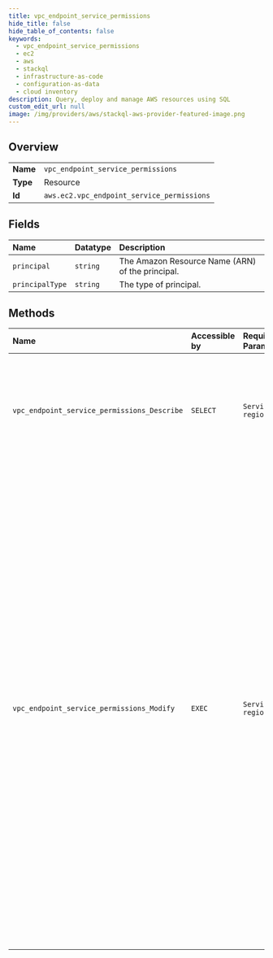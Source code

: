 ```yaml
---
title: vpc_endpoint_service_permissions
hide_title: false
hide_table_of_contents: false
keywords:
  - vpc_endpoint_service_permissions
  - ec2
  - aws    
  - stackql
  - infrastructure-as-code
  - configuration-as-data
  - cloud inventory
description: Query, deploy and manage AWS resources using SQL
custom_edit_url: null
image: /img/providers/aws/stackql-aws-provider-featured-image.png
---
```

  
    

## Overview
<table><tbody>
<tr><td><b>Name</b></td><td><code>vpc_endpoint_service_permissions</code></td></tr>
<tr><td><b>Type</b></td><td>Resource</td></tr>
<tr><td><b>Id</b></td><td><code>aws.ec2.vpc_endpoint_service_permissions</code></td></tr>
</tbody></table>

## Fields
| Name | Datatype | Description |
|:-----|:---------|:------------|
| `principal` | `string` | The Amazon Resource Name (ARN) of the principal. |
| `principalType` | `string` | The type of principal. |
## Methods
| Name | Accessible by | Required Params | Description |
|:-----|:--------------|:----------------|:------------|
| `vpc_endpoint_service_permissions_Describe` | `SELECT` | `ServiceId, region` | Describes the principals (service consumers) that are permitted to discover your VPC endpoint service. |
| `vpc_endpoint_service_permissions_Modify` | `EXEC` | `ServiceId, region` | &lt;p&gt;Modifies the permissions for your VPC endpoint service. You can add or remove permissions for service consumers (IAM users, IAM roles, and Amazon Web Services accounts) to connect to your endpoint service.&lt;/p&gt; &lt;p&gt;If you grant permissions to all principals, the service is public. Any users who know the name of a public service can send a request to attach an endpoint. If the service does not require manual approval, attachments are automatically approved.&lt;/p&gt; |

